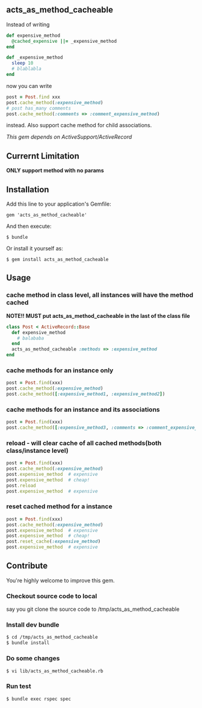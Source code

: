 ## acts_as_method_cacheable

Instead of writing 
```ruby
def expensive_method 
  @cached_expensive ||= _expensive_method
end

def _expensive_method
  sleep 10
  # blablabla
end
```
now you can write 
```ruby
post = Post.find xxx
post.cache_method(:expensive_method) 
# post has_many comments
post.cache_method(:comments => :comment_expensive_method)
```
instead. Also support cache method for child associations.

*This gem depends on ActiveSupport/ActiveRecord*

## Currernt Limitation
**ONLY support method with no params**

## Installation

Add this line to your application's Gemfile:

    gem 'acts_as_method_cacheable'

And then execute:

    $ bundle

Or install it yourself as:

    $ gem install acts_as_method_cacheable

## Usage

### cache method in class level, all instances will have the method cached
**NOTE!! MUST put acts_as_method_cacheable in the last of the class file**
```ruby
class Post < ActiveRecord::Base
  def expensive_method
    # balababa
  end
  acts_as_method_cacheable :methods => :expensive_method
end
```

### cache methods for an instance only
```ruby
post = Post.find(xxx)
post.cache_method(:expensive_method)
post.cache_method([:expensive_method1, :expensive_method2])
```

### cache methods for an instance and its associations
```ruby
post = Post.find(xxx)
post.cache_method([:expensive_method3, :comments => :comment_expensive_method])
```

### reload - will clear cache of all cached methods(both class/instance level)
```ruby
post = Post.find(xxx)
post.cache_method(:expensive_method)
post.expensive_method  # expensive
post.expensive_method  # cheap!
post.reload
post.expensive_method  # expensive
```

### reset cached method for a instance
```ruby
post = Post.find(xxx)
post.cache_method(:expensive_method)
post.expensive_method  # expensive
post.expensive_method  # cheap!
post.reset_cache(:expensive_method)
post.expensive_method  # expensive
```

## Contribute

You're highly welcome to improve this gem.

### Checkout source code to local
say you git clone the source code to /tmp/acts_as_method_cacheable

### Install dev bundle
```bash
$ cd /tmp/acts_as_method_cacheable
$ bundle install
```

### Do some changes
```bash
$ vi lib/acts_as_method_cacheable.rb
```

### Run test
```bash
$ bundle exec rspec spec
```
